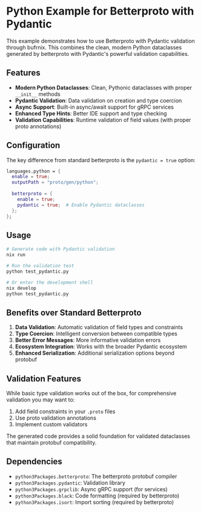 # Python Example for Betterproto with Pydantic

This example demonstrates how to use Betterproto with Pydantic validation through bufrnix. This combines the clean, modern Python dataclasses generated by betterproto with Pydantic's powerful validation capabilities.

## Features

- **Modern Python Dataclasses**: Clean, Pythonic dataclasses with proper `__init__` methods
- **Pydantic Validation**: Data validation on creation and type coercion
- **Async Support**: Built-in async/await support for gRPC services
- **Enhanced Type Hints**: Better IDE support and type checking
- **Validation Capabilities**: Runtime validation of field values (with proper proto annotations)

## Configuration

The key difference from standard betterproto is the `pydantic = true` option:

```nix
languages.python = {
  enable = true;
  outputPath = "proto/gen/python";
  
  betterproto = {
    enable = true;
    pydantic = true;  # Enable Pydantic dataclasses
  };
};
```

## Usage

```bash
# Generate code with Pydantic validation
nix run

# Run the validation test
python test_pydantic.py

# Or enter the development shell
nix develop
python test_pydantic.py
```

## Benefits over Standard Betterproto

1. **Data Validation**: Automatic validation of field types and constraints
2. **Type Coercion**: Intelligent conversion between compatible types
3. **Better Error Messages**: More informative validation errors
4. **Ecosystem Integration**: Works with the broader Pydantic ecosystem
5. **Enhanced Serialization**: Additional serialization options beyond protobuf

## Validation Features

While basic type validation works out of the box, for comprehensive validation you may want to:

1. Add field constraints in your `.proto` files
2. Use proto validation annotations
3. Implement custom validators

The generated code provides a solid foundation for validated dataclasses that maintain protobuf compatibility.

## Dependencies

- `python3Packages.betterproto`: The betterproto protobuf compiler
- `python3Packages.pydantic`: Validation library
- `python3Packages.grpclib`: Async gRPC support (for services)
- `python3Packages.black`: Code formatting (required by betterproto)
- `python3Packages.isort`: Import sorting (required by betterproto)
